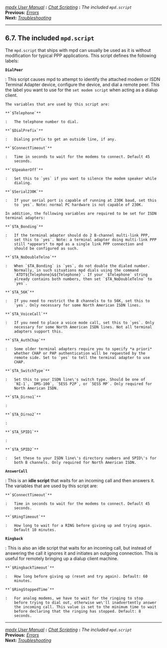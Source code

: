 [*mpdx User Manual*](README.md) **:** [*Chat Scripting*](mpd50.md)
**:** *The included `mpd.script`*\
**Previous:** [*Errors*](mpd60.md)\
**Next:** [*Troubleshooting*](mpd62.md)

------------------------------------------------------------------------

## 6.7. The included `mpd.script`

The `mpd.script` that ships with mpd can usually be used as it is
without modification for typical PPP applications. This script defines
the following labels:

**`DialPeer`**

:   This script causes mpd to attempt to identify the attached modem or
    ISDN Terminal Adapter device, configure the device, and dial a
    remote peer. This the label you want to use for the
    `set modem script` when acting as a dialup client.

    The variables that are used by this script are:

    **`$Telephone`**

    :   The telephone number to dial.

    **`$DialPrefix`**

    :   Dialing prefix to get an outside line, if any.

    **`$ConnectTimeout`**

    :   Time in seconds to wait for the modems to connect. Default 45
        seconds.

    **`$SpeakerOff`**

    :   Set this to `yes` if you want to silence the modem speaker while
        dialing.

    **`$Serial230K`**

    :   If your serial port is capable of running at 230K baud, set this
        to `yes`. Note: normal PC hardware is not capable of 230K.

    In addition, the following variables are required to be set for ISDN
    terminal adapters:

    **`$TA_Bonding`**

    :   If the terminal adapter should do 2 B-channel multi-link PPP,
        set this to `yes`. Note: a terminal adapter doing multi-link PPP
        still *appears* to mpd as a single link PPP connection and
        should be configured as such.

    **`$TA_NoDoubleTelno`**

    :   When `$TA_Bonding` is `yes`, do not double the dialed number.
        Normally, in such situations mpd dials using the command
        `ATDT${Telephone}&${Telephone}`. If your `$Telephone` string
        already contains both numbers, then set `$TA_NoDoubleTelno` to
        `yes`.

    **`$TA_56K`**

    :   If you need to restrict the B channels to to 56K, set this to
        `yes`. Only necessary for some North American ISDN lines.

    **`$TA_VoiceCall`**

    :   If you need to place a voice mode call, set this to `yes`. Only
        necessary for some North American ISDN lines. Not all terminal
        adapters support this.

    **`$TA_AuthChap`**

    :   Some older terminal adapters require you to specify *a priori*
        whether CHAP or PAP authentication will be requested by the
        remote side. Set to `yes` to tell the terminal adapter to use
        CHAP.

    **`$TA_SwitchType`**

    :   Set this to your ISDN line\'s switch type. Should be one of
        `NI-1`, `DMS-100`, `5ESS P2P`, or `5ESS MP`. Only required for
        North American ISDN.

    **`$TA_Dirno1`**

    :   

    **`$TA_Dirno2`**

    :   

    **`$TA_SPID1`**

    :   

    **`$TA_SPID2`**

    :   Set these to your ISDN line\'s directory numbers and SPID\'s for
        both B channels. Only required for North American ISDN.

**`AnswerCall`**

:   This is an **idle script** that waits for an incoming call and then
    answers it. The variables that are used by this script are:

    **`$ConnectTimeout`**

    :   Time in seconds to wait for the modems to connect. Default 45
        seconds.

    **`$RingTimeout`**

    :   How long to wait for a RING before giving up and trying again.
        Default 10 minutes.

**`Ringback`**

:   This is also an idle script that waits for an incoming call, but
    instead of answering the call it ignores it and initiates an
    outgoing connection. This is useful for remotely bringing up a
    dialup client machine.

    **`$RingbackTimeout`**

    :   How long before giving up (reset and try again). Default: 60
        minutes.

    **`$RingStoppedTime`**

    :   For analog modems, we have to wait for the ringing to stop
        before trying to dial out, otherwise we\'ll inadvertently answer
        the incoming call. This value is set to the minimum time to wait
        before declaring that the ringing has stopped. Default: 8
        seconds.

------------------------------------------------------------------------

[*mpdx User Manual*](README.md) **:** [*Chat Scripting*](mpd50.md)
**:** *The included `mpd.script`*\
**Previous:** [*Errors*](mpd60.md)\
**Next:** [*Troubleshooting*](mpd62.md)
